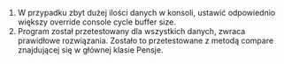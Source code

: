 1. W przypadku zbyt dużej ilości danych w konsoli, ustawić odpowiednio większy override console cycle buffer size.
2. Program został przetestowany dla wszystkich danych, zwraca prawidłowe rozwiązania.
Zostało to przetestowane z metodą compare znajdującej się w głównej klasie Pensje.